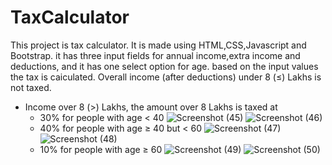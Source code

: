 # TaxCalculator

This project is tax calculator.
It is made using HTML,CSS,Javascript and Bootstrap.
it has three input fields for annual income,extra income and deductions, and it has one select option for age.
based on the input values the tax is caiculated.
Overall income (after deductions) under 8 (≤) Lakhs is not taxed.
- Income over 8 (>) Lakhs, the amount over 8 Lakhs is taxed at
    - 30% for people with age < 40
      ![Screenshot (45)](https://github.com/maheshbabuvengala/TaxCalculator/assets/155898279/9cc967cb-1b85-40ea-87af-85e9a46114ad)
      ![Screenshot (46)](https://github.com/maheshbabuvengala/TaxCalculator/assets/155898279/b3533963-9802-4e50-a009-133da828271c)
    - 40% for people with age ≥ 40 but < 60
      ![Screenshot (47)](https://github.com/maheshbabuvengala/TaxCalculator/assets/155898279/9ad6d85f-0f68-4d78-81bc-631701099421)
      ![Screenshot (48)](https://github.com/maheshbabuvengala/TaxCalculator/assets/155898279/d30af37d-f7b9-4587-b26a-62ff19fd758d)
    - 10% for people with age ≥ 60
      ![Screenshot (49)](https://github.com/maheshbabuvengala/TaxCalculator/assets/155898279/a4389129-09d3-45da-b839-2069affb1928)
      ![Screenshot (50)](https://github.com/maheshbabuvengala/TaxCalculator/assets/155898279/df44dc9c-d938-439a-a5e0-640293ac242e)
